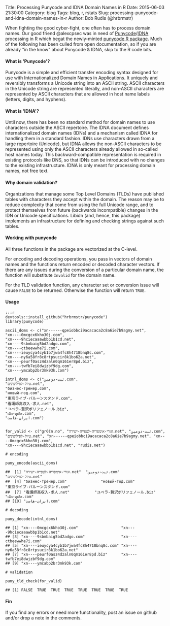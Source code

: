 Title: Processing Punycode and IDNA Domain Names in R
Date: 2015-06-03 21:30:00
Category: blog
Tags: blog, r, rstats
Slug: processing-punycode-and-idna-domain-names-in-r
Author: Bob Rudis (@hrbrmstr)

When fighting the good cyber-fight, one often has to process domain names. Our good friend @alexcpsec was in need of [Punycode](https://www.ietf.org/rfc/rfc3492.txt)/[IDNA](https://www.ietf.org/rfc/rfc3490.txt) processing in R which begat the newly-minted [punycode R package](https://github.com/hrbrmstr/punycode). Much of the following has been culled from open documentation, so if you are already "in the know" about Punycode & IDNA, skip to the R code bits.

#### What is 'Punycode'?

Punycode is a simple and efficient transfer encoding syntax designed for use
with Internationalized Domain Names in Applications. It uniquely and
reversibly transforms a Unicode string into an ASCII string. ASCII
characters in the Unicode string are represented literally, and non-ASCII
characters are represented by ASCII characters that are allowed in host
name labels (letters, digits, and hyphens).

#### What is 'IDNA'?

Until now, there has been no standard method for domain names to use
characters outside the ASCII repertoire. The IDNA document defines
internationalized domain names (IDNs) and a mechanism called IDNA for
handling them in a standard fashion. IDNs use characters drawn from a
large repertoire (Unicode), but IDNA allows the non-ASCII characters to be
represented using only the ASCII characters already allowed in so-called
host names today. This backward-compatible representation is required in
existing protocols like DNS, so that IDNs can be introduced with no changes
to the existing infrastructure. IDNA is only meant for processing domain
names, not free text.

#### Why domain validation?

Organizations that manage some Top Level Domains (TLDs) have published
tables with characters they accept within the domain. The reason may be to
reduce complexity that come from using the full Unicode range, and to
protect themselves from future (backwards incompatible) changes in the
IDN or Unicode specifications. Libidn (and, hence, this package) implements
an infrastructure for defining and checking strings against such tables.

#### Working with punycode

All three functions in the package are vectorized at the C-level. 

For encoding and decoding operations, you pass in vectors of domain names and the functions return
encoded or decoded character vectors. If there are any issues during the conversion
of a particular domain name, the function will substitute `Invalid` for the
domain name. 

For the TLD validation function, any character set or conversion issue will cause `FALSE` to 
be returned. Otherwise the function will return `TRUE`.

#### Usage

    :::r
    devtools::install_github("hrbrmstr/punycode")
    library(punycode)

    ascii_doms <- c("xn------qpeiobbci9acacaca2c8a6ie7b9agmy.net",
    "xn----0mcgcx6kho30j.com",
    "xn----9hciecaaawbbp1b1cd.net",
    "xn----9sbmbaig5bd2adgo.com",
    "xn----ctbeewwhe7i.com",
    "xn----ieuycya4cyb1b7jwa4fc8h4718bnq8c.com",
    "xn----ny6a58fr8c8rtpsucir8k1bo62a.net",
    "xn----peurf0asz4dzaln0qm161er8pd.biz",
    "xn----twfb7ei8dwjzbf9dg.com",
    "xn----ymcabp2br3mk93k.com")

    intnl_doms <- c("ثبت-دومین.com",
    "טיול-לפיליפינים.net",
    "бизнес-тренер.com",
    "новый-год.com",
    "東京ライブ-バルーンスタンド.com",
    "看護師高収入-求人.net",
    "ユベラ-贅沢ポリフェノール.biz",
    "เด็ก-ภูเก็ต.com",
    "ایران-هاست.com")


    for_valid <- c("gr€€n.no", "זגורי-אימפריה-לצפייה-ישירה.net", "ثبت-دومین.com",
    "טיול-לפיליפינים.net", "xn------qpeiobbci9acacaca2c8a6ie7b9agmy.net", "xn----0mcgcx6kho30j.com",
    "xn----9hciecaaawbbp1b1cd.net", "rudis.net")

    # encoding

    puny_encode(ascii_doms)

    ##  [1] "זגורי-אימפריה-לצפייה-ישירה.net"  "ثبت-دومین.com"                   "טיול-לפיליפינים.net"            
    ##  [4] "бизнес-тренер.com"               "новый-год.com"                   "東京ライブ-バルーンスタンド.com"
    ##  [7] "看護師高収入-求人.net"           "ユベラ-贅沢ポリフェノール.biz"   "เด็ก-ภูเก็ต.com"                      
    ## [10] "ایران-هاست.com"

    # decoding

    puny_decode(intnl_doms)

    ## [1] "xn----0mcgcx6kho30j.com"                   "xn----9hciecaaawbbp1b1cd.net"             
    ## [3] "xn----9sbmbaig5bd2adgo.com"                "xn----ctbeewwhe7i.com"                    
    ## [5] "xn----ieuycya4cyb1b7jwa4fc8h4718bnq8c.com" "xn----ny6a58fr8c8rtpsucir8k1bo62a.net"    
    ## [7] "xn----peurf0asz4dzaln0qm161er8pd.biz"      "xn----twfb7ei8dwjzbf9dg.com"              
    ## [9] "xn----ymcabp2br3mk93k.com"

    # validation

    puny_tld_check(for_valid)

    ## [1] FALSE  TRUE  TRUE  TRUE  TRUE  TRUE  TRUE  TRUE

#### Fin

If you find any errors or need more functionality, post an issue on github and/or drop a note in the comments.
